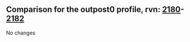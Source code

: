 ## Comparison for the outpost0 profile, rvn: [2180](https://github.com/PRO100KatYT/FortniteProfileRevisions/tree/main/profiles/outpost0/2180%20outpost0.json)-[2182](https://github.com/PRO100KatYT/FortniteProfileRevisions/tree/main/profiles/outpost0/2182%20outpost0.json)

No changes
